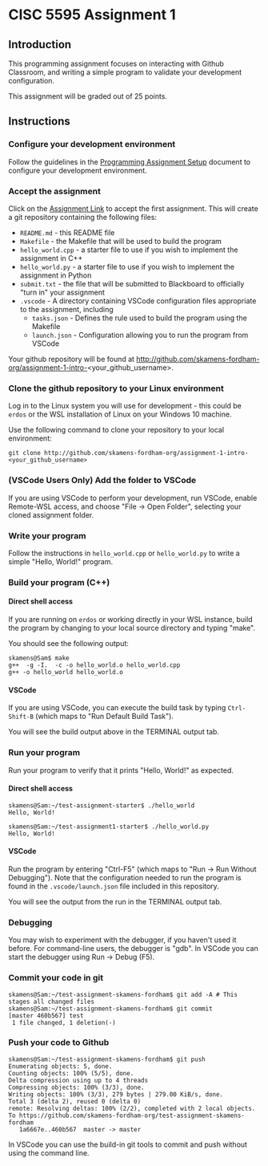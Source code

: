 # CISC 5595 Assignment 1

## Introduction

This programming assignment focuses on interacting with Github Classroom, and writing a simple program to validate your development configuration.

This assignment will be graded out of 25 points.

## Instructions
### Configure your development environment
Follow the guidelines in the [Programming Assignment Setup](https://docs.google.com/document/d/1lHtKhu-f2EiWcJhHt3aGLr5e0bN1lyeKXfYha4J3WK8/edit?usp=sharing) document to configure your development environment.
### Accept the assignment
Click on the [Assignment Link](https://classroom.github.com/a/uGNX4Eu-) to accept the first assignment. This will create a git repository containing the following files:
* `README.md` - this README file
* `Makefile` - the Makefile that will be used to build the program
* `hello_world.cpp` - a starter file to use if you wish to implement the assignment in C++
* `hello_world.py` - a starter file to use if you wish to implement the assignment in Python
* `submit.txt` - the file that will be submitted to Blackboard to officially "turn in" your assignment
* `.vscode` - A directory containing VSCode configuration files appropriate to the assignment, including
  *  `tasks.json` - Defines the rule used to build the program using the Makefile
  *  `launch.json` - Configuration allowing you to run the program from VSCode

Your github repository will be found at http://github.com/skamens-fordham-org/assignment-1-intro-<your_github_username>.
### Clone the github repository to your Linux environment
Log in to the Linux system you will use for development - this could be `erdos` or the WSL installation of Linux on your Windows 10 machine.

Use the following command to clone your repository to your local environment:

`git clone http://github.com/skamens-fordham-org/assignment-1-intro-<your_github_username>`
### (VSCode Users Only) Add the folder to VSCode
If you are using VSCode to perform your development, run VSCode, enable Remote-WSL access, and choose "File -> Open Folder", selecting your cloned assignment folder.

### Write your program
Follow the instructions in `hello_world.cpp` or `hello_world.py` to write a simple "Hello, World!" program.

### Build your program (C++)
#### Direct shell access
If you are running on `erdos` or working directly in your WSL instance, build the program by changing to your local source directory and typing "make". 

You should see the following output:
```
skamens@Sam$ make
g++  -g -I.  -c -o hello_world.o hello_world.cpp
g++ -o hello_world hello_world.o
```
#### VSCode
If you are using VSCode, you can execute the build task by typing `Ctrl-Shift-B` (which maps to "Run Default Build Task"). 

You will see the build output above in the TERMINAL output tab.

### Run your program
Run your program to verify that it prints "Hello, World!" as expected. 
#### Direct shell access
```
skamens@Sam:~/test-assignment-starter$ ./hello_world
Hello, World!
```

```
skamens@Sam:~/test-assignment1-starter$ ./hello_world.py
Hello, World!
```
#### VSCode
Run the program by entering "Ctrl-F5" (which maps to "Run -> Run Without Debugging"). Note that the configuration needed to run the program is found in the `.vscode/launch.json` file included in this repository.

You will see the output from the run in the TERMINAL output tab.

### Debugging
You may wish to experiment with the debugger, if you haven't used it before. For command-line users, the debugger is "gdb". In VSCode you can start the debugger using Run -> Debug (F5). 

### Commit your code in git

```
skamens@Sam:~/test-assignment-skamens-fordham$ git add -A # This stages all changed files
skamens@Sam:~/test-assignment-skamens-fordham$ git commit
[master 460b567] test
 1 file changed, 1 deletion(-)
```

### Push your code to Github

```
skamens@Sam:~/test-assignment-skamens-fordham$ git push
Enumerating objects: 5, done.
Counting objects: 100% (5/5), done.
Delta compression using up to 4 threads
Compressing objects: 100% (3/3), done.
Writing objects: 100% (3/3), 279 bytes | 279.00 KiB/s, done.
Total 3 (delta 2), reused 0 (delta 0)
remote: Resolving deltas: 100% (2/2), completed with 2 local objects.
To https://github.com/skamens-fordham-org/test-assignment-skamens-fordham
   1a6667e..460b567  master -> master
```
In VSCode you can use the build-in git tools to commit and push without using the command line.

##



